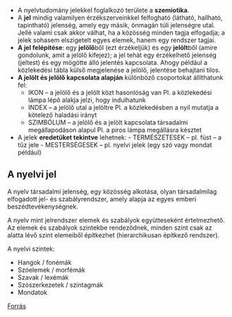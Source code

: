 - A nyelvtudomány jelekkel foglalkozó területe a **szemiotika**.
- A **jel** mindig valamilyen érzékszerveinkkel felfogható (látható, hallható, tapintható) jelenség, amely egy másik, önmagán túli jelenségre utal. Jellé valami csak akkor válhat, ha a közösség minden tagja elfogadja; a jelek sohasem elszigetelt egyes elemek, hanem egy rendszer tagjai.
- **A jel felépítése**: egy **jelölő**ből (ezt érzékeljük) és egy **jelölt**ből (amire gondolunk, amit a jelölő kifejez); a jel tehát egy érzékelhető jelenség (jeltest) és egy mögötte álló jelentés kapcsolata. Ahogy például a közlekedési tábla külső megjelenése a jelölő, jelentése behajtani tilos.
- **A jelölt és jelölő kapcsolata alapján** különböző csoportokat állíthatunk fel:
	- IKON – a jelölő és a jelölt közt hasonlóság van
		Pl. a közlekedési lámpa lépő alakja jelzi, hogy indulhatunk
	- INDEX – a jelölő utal a jelöltre
		Pl. a közlekedésben a nyíl mutatja a kötelező haladási irányt
	- SZIMBÓLUM – a jelölő és a jelölt kapcsolata társadalmi megállapodáson alapul
		Pl. a piros lámpa megállásra késztet
- A jelek **eredetüket tekintve** lehetnek:
	- TERMÉSZETESEK – pl. füst – a tűz jele
	- MESTERSÉGESEK – pl. nyelvi jelek (egy szó vagy mondat például)
## **A nyelvi jel**

A nyelv társadalmi jelenség, egy közösség alkotása, olyan társadalmilag elfogadott jel- és szabályrendszer, amely alapja az egyes emberi beszédtevékenységnek.

A nyelv mint jelrendszer elemek és szabályok együtteseként értelmezhető. Az elemek és szabályok szintekbe rendeződnek, minden szint csak az alatta lévő szint elemeiből építkezhet (hierarchikusan építkező rendszer).

A nyelvi szintek:
- Hangok / fonémák
- Szóelemek / morfémák
- Szavak / lexémák
- Szószerkezetek / szintagmák
- Mondatok

[Forrás](https://erettsegitetelek.com/2021/01/a-nyelv-mint-jelrendszer/)
